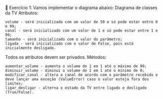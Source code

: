  🚀 Exercício 1: Vamos implementar o diagrama abaixo:
Diagrama de classes da TV
Atributos:

    volume - será inicializado com um valor de 50 e só pode estar entre 0 e 99;
    canal - será inicializado com um valor de 1 e só pode estar entre 1 e 99;
    tamanho - será inicializado com o valor do parâmetro;
    ligada - será inicializado com o valor de False, pois está inicialmente desligado.

Todos os atributos devem ser privados.
Métodos:

    aumentar_volume - aumenta o volume de 1 em 1 até o máximo de 99;
    diminuir_volume - diminui o volume de 1 em 1 até o mínimo de 0;
    modificar_canal - altera o canal de acordo com o parâmetro recebido e deve lançar uma exceção (ValueError) caso o valor esteja fora dos limites;
    ligar_desligar - alterna o estado da TV entre ligado e desligado (True/False).
